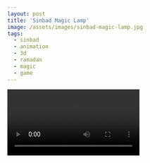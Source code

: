 ```yaml
---
layout: post
title: 'Sinbad Magic Lamp'
image: /assets/images/sinbad-magic-lamp.jpg
tags:
  - sinbad
  - animation
  - 3d
  - ramadan
  - magic
  - game
---
```


<video src="/assets/videos/Sibad_magiclamp_2025.mp4" controls></video>
